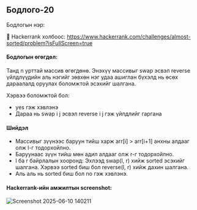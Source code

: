 ## Бодлого-20
Бодлогын нэр: 

🔗 Hackerrank холбоос: https://www.hackerrank.com/challenges/almost-sorted/problem?isFullScreen=true

#### Бодлогын өгөгдөл:
Танд n урттай массив өгөгдөнө. Энэхүү массивыг swap эсвэл reverse үйлдлүүдийн аль нэгийг зөвхөн нэг удаа ашиглан бүхэлд нь өсөх дараалалд оруулах боломжтой эсэхийг шалгана.

Хэрвээ боломжтой бол:
- yes гэж хэвлэнэ
- Дараа нь swap i j эсвэл reverse i j гэж үйлдлийг гаргана

#### Шийдэл
- Массивыг зүүнээс баруун тийш харж arr[i] > arr[i+1] анхны алдааг олж l-г тодорхойлно.
- Баруунаас зүүн тийш мөн адил алдааг олж r-г тодорхойлно.
- l ба r байрлалын хооронд:
Эхлээд swap(l, r) хийж sorted эсэхийг шалгана.
Хэрвээ sorted биш бол reverse(l, r) хийж дахин шалгана.
- Аль аль нь sorted биш бол no гэж хэвлэнэ.

#### Hackerrank-ийн амжилтын screenshot:
![Screenshot 2025-06-10 140211](https://github.com/user-attachments/assets/c9e6162f-c8aa-47ee-b93e-b7b501ab953c)

